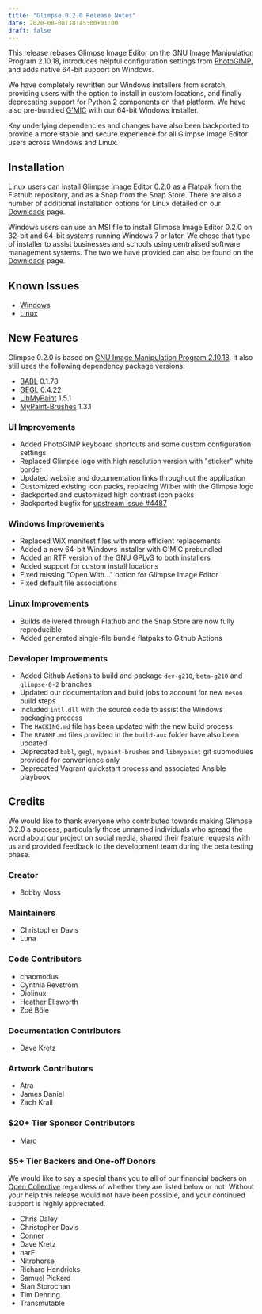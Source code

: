 ```yaml
---
title: "Glimpse 0.2.0 Release Notes"
date: 2020-08-08T18:45:00+01:00
draft: false
---
```

This release rebases Glimpse Image Editor on the GNU Image Manipulation Program 2.10.18, introduces helpful configuration settings from [PhotoGIMP](https://github.com/Diolinux/PhotoGIMP), and adds native 64-bit support on Windows.

We have completely rewritten our Windows installers from scratch, providing users with the option to install in custom locations, and finally deprecating support for Python 2 components on that platform. We have also pre-bundled [G'MIC](https://gmic.eu/) with our 64-bit Windows installer.

Key underlying dependencies and changes have also been backported to provide a more stable and secure experience for all Glimpse Image Editor users across Windows and Linux.

## Installation
Linux users can install Glimpse Image Editor 0.2.0 as a Flatpak from the Flathub repository, and as a Snap from the Snap Store. There are also a number of additional installation options for Linux detailed on our [Downloads](/downloads/) page.

Windows users can use an MSI file to install Glimpse Image Editor 0.2.0 on 32-bit and 64-bit systems running Windows 7 or later. We chose that type of installer to assist businesses and schools using centralised software management systems. The two we have provided can also be found on the [Downloads](/downloads/) page.

## Known Issues
* [Windows](https://github.com/glimpse-editor/Glimpse/wiki/Known-Issues-%28Windows%29)
* [Linux](https://github.com/glimpse-editor/Glimpse/wiki/Known-Issues-%28Linux%29)

## New Features
Glimpse 0.2.0 is based on [GNU Image Manipulation Program 2.10.18](https://www.gimp.org/news/2020/02/24/gimp-2-10-18-released/). It also still uses the following dependency package versions:

* [BABL](http://www.gegl.org/babl/) 0.1.78
* [GEGL](http://www.gegl.org/) 0.4.22
* [LibMyPaint](http://mypaint.org/) 1.5.1
* [MyPaint-Brushes](http://mypaint.org/) 1.3.1 

### UI Improvements
* Added PhotoGIMP keyboard shortcuts and some custom configuration settings
* Replaced Glimpse logo with high resolution version with "sticker" white border
* Updated website and documentation links throughout the application
* Customized existing icon packs, replacing Wilber with the Glimpse logo
* Backported and customized high contrast icon packs
* Backported bugfix for [upstream issue #4487](https://gitlab.gnome.org/GNOME/gimp/issues/4487)

### Windows Improvements
* Replaced WiX manifest files with more efficient replacements
* Added a new 64-bit Windows installer with G'MIC prebundled
* Added an RTF version of the GNU GPLv3 to both installers
* Added support for custom install locations
* Fixed missing "Open With..." option for Glimpse Image Editor
* Fixed default file associations

### Linux Improvements
* Builds delivered through Flathub and the Snap Store are now fully reproducible
* Added generated single-file bundle flatpaks to Github Actions

### Developer Improvements
* Added Github Actions to build and package `dev-g210`, `beta-g210` and `glimpse-0-2` branches
* Updated our documentation and build jobs to account for new `meson` build steps
* Included `intl.dll` with the source code to assist the Windows packaging process
* The `HACKING.md` file has been updated with the new build process
* The `README.md` files provided in the `build-aux` folder have also been updated
* Deprecated `babl`, `gegl`, `mypaint-brushes` and `libmypaint` git submodules provided for convenience only
* Deprecated Vagrant quickstart process and associated Ansible playbook

## Credits
We would like to thank everyone who contributed towards making Glimpse 0.2.0 a success, particularly those unnamed individuals who spread the word about our project on social media, shared their feature requests with us and provided feedback to the development team during the beta testing phase.

### Creator
* Bobby Moss

### Maintainers
* Christopher Davis
* Luna

### Code Contributors
* chaomodus
* Cynthia Revström
* Diolinux
* Heather Ellsworth
* Zoé Bőle

### Documentation Contributors
* Dave Kretz

### Artwork Contributors
* Atra
* James Daniel
* Zach Krall

### $20+ Tier Sponsor Contributors
* Marc

### $5+ Tier Backers and One-off Donors
We would like to say a special thank you to all of our financial backers on [Open Collective](https://opencollective.com/glimpse) regardless of whether they are listed below or not. Without your help this release would not have been possible, and your continued support is highly appreciated.

* Chris Daley
* Christopher Davis
* Conner
* Dave Kretz
* narF
* Nitrohorse
* Richard Hendricks
* Samuel Pickard
* Stan Storochan
* Tim Dehring
* Transmutable
